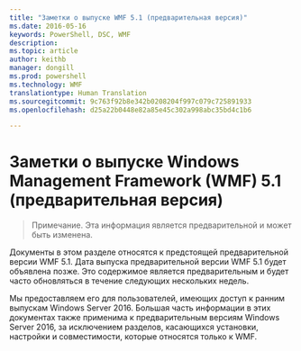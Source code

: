 ```yaml
---
title: "Заметки о выпуске WMF 5.1 (предварительная версия)"
ms.date: 2016-05-16
keywords: PowerShell, DSC, WMF
description: 
ms.topic: article
author: keithb
manager: dongill
ms.prod: powershell
ms.technology: WMF
translationtype: Human Translation
ms.sourcegitcommit: 9c763f92b8e342b0208204f997c079c725891933
ms.openlocfilehash: d25a22b0448e82a85e45c302a998abc35bd4c1b6

---
```


# Заметки о выпуске Windows Management Framework (WMF) 5.1 (предварительная версия) #

> Примечание. Эта информация является предварительной и может быть изменена.

Документы в этом разделе относятся к предстоящей предварительной версии WMF 5.1. Дата выпуска предварительной версии WMF 5.1 будет объявлена позже. Это содержимое является предварительным и будет часто обновляться в течение следующих нескольких недель. 

Мы предоставляем его для пользователей, имеющих доступ к ранним выпускам Windows Server 2016. Большая часть информации в этих документах также применима к предварительным версиям Windows Server 2016, за исключением разделов, касающихся установки, настройки и совместимости, которые относятся только к WMF.










<!--HONumber=Jul16_HO2-->


